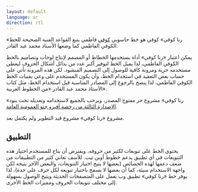```yaml
---
layout: default
language: ar
direction: rtl
---
```


«رنا كوفي» كوفي هو خط حاسوبي [كوفي][1] فاطمي يتبع القواعد الفنية الصحيحة للخط الكوفي الفاطمي كما وضعها الأستاذ محمد عبد القادر.

يمكن اعتبار «رنا كوفي» أداة يستخدمها الخطاط أو المصمم لإنتاج لوحات وتصاميم بالخط الكوفي الفاطمي، لذا يميل الخط لتوفير أكبر عدد من بدائل أشكال الحروف ليعطي مستخدمه حرية ومرونة كافية للوصول إلى التصميم المنشود. لكن هذه المرونة تأتي على حساب بعض التعقيد في استخدام الخط، وأن يكون المستخدم على وعي بفنيات الخط الكوفي الفاطمي، لذا ينصح بالرجوع إلى المصادر المناسبة قبل استخدام الخط، مثل كتاب الأستاذ محمد عبد القادر «من الخطوط العربية».

«رنا كوفي» مشروع حر مفتوح المصدر، ويرحب بالجميع لاستخدامه وتعديله تحت بنود
[الإصدارة الثالثة من رخصة أفيرو جنو العمومية العامة][4].

مشروع «رنا كوفي» مشروع قيد التطوير ولم يكتمل بعد.

التطبيق
-------

يحتوي الخط على تنويعات لكثير من حروفه، ويفترض أن يتاح للمستخدم اختيار هذه
التنويعات في أي تطبيق يدعم خطوط أوبن تيب. للأسف تعاني كثير من التطبيقات من ضعف
دعمها لهذه الخصائص (بعضها لا يتيح اختيار التنويعات، والبعض الآخر يتيحه لكن
واجهة الاستخدام سيئة، كما أن بعضها لا يسمح باختيار تنويعة لكل حرف على حدة)، لذا
يوفر خط «رنا كوفي» تطبيق وب يعمل على المتصفحات الحديثة ويتيح الوصول بسهولة إلى
مختلف تنويعات الحروف ومميزات الخط الأخرى.


[1]: https://ar.wikipedia.org/wiki/خط_كوفي
[2]: https://ar.wikipedia.org/wiki/محمد_عبد_القادر_عبد_الله_(خطاط)
[3]: https://aliftype.com/rana-kufi/app/
[4]: https://github.com/aliftype/rana-kufi/blob/master/LICENSE
